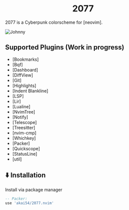 <h1 align="center">2077</h1>

2077 is a Cyberpunk colorscheme for [neovim].

![Johnny](https://images.hdqwalls.com/download/cyberpunk-2077-johnny-silverhand-jq-1920x1080.jpg)

## Supported Plugins (Work in progress)

- [Bookmarks]
- [Bqf]
- [Dashboard]
- [DiffView]
- [Git]
- [Highlights]
- [Indent Blankline]
- [LSP]
- [Lir]
- [Lualine]
- [NvimTree]
- [Notify]
- [Telescope]
- [Treesitter]
- [nvim-cmp]
- [Whichkey]
- [Packer]
- [Quickscope]
- [StatusLine]
- [util]

## ⬇️ Installation

Install via package manager

```lua
-- Packer:
use 'akai54/2077.nvim'
```
